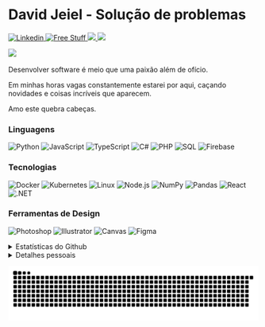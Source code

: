 # David Jeiel - Solução de problemas
<p align="left">
  <a href="https://www.linkedin.com/in/davidjeiel/">
    <img alt="Linkedin" title="Linkedin" src="https://img.shields.io/badge/-Linkedin-blue?style=for-the-badge&logo=linkedin&logoColor=white"/>
  </a>
  <a href="mailto:davidjeiel@hotmail.com.br">
    <img alt="Free Stuff" title="Free gifts for you" src="https://img.shields.io/badge/-hotmail-red?style=for-the-badge&logo=hotmail&logoColor=white"/>
  </a>  
  <a href="https://www.behance.net/davidjeiel" alt="Behance">
    <img src="https://img.shields.io/badge/-Behance-053EFF?style=for-the-badge&logoColor=FAFAFA&logo=behance"/>
  </a>
  <a href="https://davidjeiel.com" alt="Site pessoal">
    <img src="https://img.shields.io/badge/-Site-053EFF?style=for-the-badge&logoColor=FAFAFA"/>    
  </a>
</p>

<p align="left">
   <a href="https://github.com/Aishanipach/readme-typing-svg">
     <img src="https://readme-typing-svg.herokuapp.com?font=Fira+Code&pause=1000&color=70A4FC&center=true&vCenter=true&width=435&lines=Frontend+Developer;Backend+Developer;Database+Admin;Fullstack+Developer">
   </a>
</p>

<p>Desenvolver software é meio que uma paixão além de ofício.</p>
<p>Em minhas horas vagas constantemente estarei por aqui, caçando novidades e coisas incríveis que aparecem.</p>
<p>Amo este quebra cabeças.</p>

### Linguagens

![Python](https://img.shields.io/badge/-Python-000?&logo=Python)
![JavaScript](https://img.shields.io/badge/-JavaScript-000?&logo=JavaScript)
![TypeScript](https://img.shields.io/badge/-TypeScript-000?&logo=TypeScript)
![C#](https://img.shields.io/badge/-C%23-000?&logo=C%23&logoColor=00599C)
![PHP](https://img.shields.io/badge/-PHP-000?&logo=PHP&logoColor=00599C)
![SQL](https://img.shields.io/badge/-SQL-000?&logo=MySQL)
![Firebase](https://img.shields.io/badge/-Firebase-000?&logo=Firebase)

### Tecnologias

![Docker](https://img.shields.io/badge/-Docker-000?&logo=Docker)
![Kubernetes](https://img.shields.io/badge/-Kubernetes-000?&logo=Kubernetes)
![Linux](https://img.shields.io/badge/-Linux-000?&logo=Linux)
![Node.js](https://img.shields.io/badge/-Node.js-000?&logo=node.js)
![NumPy](https://img.shields.io/badge/-NumPy-000?&logo=PyTorch)
![Pandas](https://img.shields.io/badge/-Pandas-000?&logo=Pandas)
![React](https://img.shields.io/badge/-React-000?&logo=React)
![.NET](https://img.shields.io/badge/-dotnet-000?&logo=dotnet)

### Ferramentas de Design 
![Photoshop](https://img.shields.io/badge/-Photoshop-000?&logo=Photoshop)
![Illustrator](https://img.shields.io/badge/-Illustrator-000?&logo=Illustrator)
![Canvas](https://img.shields.io/badge/-Canvas-000?&logo=Canvas)
![Figma](https://img.shields.io/badge/-Figma-000?&logo=Figma)

<details>
  <summary>Estatísticas do Github</summary>  
  ![Anurag's GitHub stats](https://github-readme-stats.vercel.app/api?username=davidjeiel&theme=chartreuse-dark&show_icons=true)
  ![GitHub Streak](https://github-readme-streak-stats.herokuapp.com?user=davidjeiel&theme=tokyonight&hide_border=true&date_format=M%20j%5B%2C%20Y%5D)
  ![GitHub Streak](https://github-readme-stats.vercel.app/api/top-langs/?username=davidjeiel&hide=html,Jupyter%20Notebook&show_icons=true&hide_border=true&layout=compact&langs_count=8&theme=radical)
</details>

<details>
  <summary>Detalhes pessoais</summary>
  <ul>
    <li>
      Minhas stacks favoritas no momento são React JS com Laravel ou .Net como Backend e SQL ou Firebase no banco de dados, mas provavelmente continuarei atendendo muitos JQuery, Ângular e Wordpress. Afinal, somos pagos para resolver problemas!
    </li>
    <li>
      No momento estou me aprofundando nos conhecimentos de Next.js e algumas libs javascript para React
    </li>
    <li>
      A maioria de meus projetos estão em repositórios privados. Trabalho em uma empresa que exige confidencialidade então o que você verá por aqui é o que consigo fazer em meu tempo extra, ou algum teste de conceito das idéias de negócio que tento aplicar.
    </li>
  </ul>
</details>

![Snake](https://raw.githubusercontent.com/davidjeiel/davidjeiel/master/github-snake-dark.svg)
